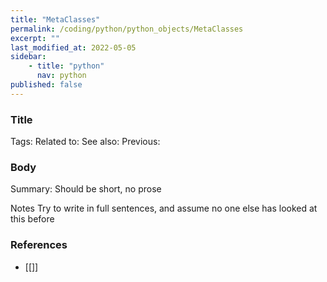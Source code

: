 ```yaml
---
title: "MetaClasses"
permalink: /coding/python/python_objects/MetaClasses
excerpt: ""
last_modified_at: 2022-05-05
sidebar:
    - title: "python"
      nav: python
published: false
---
```


### Title
Tags: 
Related to: 
See also: 
Previous:

### Body
Summary: Should be short, no prose

Notes
Try to write in full sentences, and assume no one else has looked at this before

### References
- [[]]